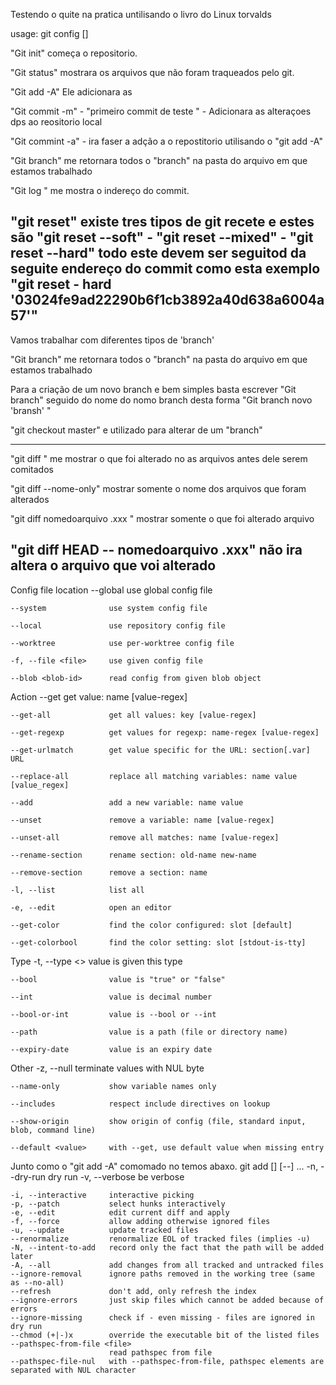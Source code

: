 Testendo o quite na pratica untilisando o livro do Linux torvalds 

usage: git config [<options>]

"Git init" começa o repositorio.

"Git status" mostrara os arquivos que não foram traqueados pelo git.

"Git add -A" Ele adicionara as 

"Git commit -m" - "primeiro commit de teste " - Adicionara as alteraçoes dps ao reositorio local

"Git commint -a" -  ira faser a adção a o repostitorio utilisando o "git add -A"

"Git branch" me retornara todos o "branch" na pasta do arquivo em que estamos trabalhado 

"Git log " me mostra o indereço do commit.

"git reset" existe tres tipos de git recete e estes são "git reset --soft" - "git reset --mixed" - "git reset --hard" 
todo este devem ser seguitod da seguite endereço do commit como esta exemplo "git reset - hard '03024fe9ad22290b6f1cb3892a40d638a6004a57'"
---------------------------------------------------------------------------------------------------------------
Vamos trabalhar com diferentes tipos de 'branch'  

"Git branch" me retornara todos o "branch" na pasta do arquivo em que estamos trabalhado 

Para a criação de um novo branch e bem simples basta escrever "Git branch" seguido do nome do nomo branch desta forma "Git branch novo 'bransh' "

"git checkout master" e utilizado para alterar de um "branch" 

-----------------------------------------------------------------------------------------------------------------

"git diff " me mostrar o que foi alterado no as arquivos antes dele serem comitados 


"git diff --nome-only" mostrar somente o nome dos arquivos que foram alterados 

"git diff nomedoarquivo .xxx " mostrar somente o que foi alterado arquivo

"git diff HEAD -- nomedoarquivo .xxx" não ira altera o arquivo que voi alterado 
---------------------------------------------------------------------------------------------------------------------




Config file location
    --global              use global config file

    --system              use system config file

    --local               use repository config file

    --worktree            use per-worktree config file

    -f, --file <file>     use given config file

    --blob <blob-id>      read config from given blob object

Action
    --get                 get value: name [value-regex]

    --get-all             get all values: key [value-regex]

    --get-regexp          get values for regexp: name-regex [value-regex]

    --get-urlmatch        get value specific for the URL: section[.var] URL

    --replace-all         replace all matching variables: name value [value_regex]

    --add                 add a new variable: name value

    --unset               remove a variable: name [value-regex]

    --unset-all           remove all matches: name [value-regex]

    --rename-section      rename section: old-name new-name

    --remove-section      remove a section: name

    -l, --list            list all

    -e, --edit            open an editor

    --get-color           find the color configured: slot [default]

    --get-colorbool       find the color setting: slot [stdout-is-tty]

Type
    -t, --type <>         value is given this type

    --bool                value is "true" or "false"

    --int                 value is decimal number

    --bool-or-int         value is --bool or --int

    --path                value is a path (file or directory name)

    --expiry-date         value is an expiry date

Other
    -z, --null            terminate values with NUL byte

    --name-only           show variable names only

    --includes            respect include directives on lookup

    --show-origin         show origin of config (file, standard input, blob, command line)

    --default <value>     with --get, use default value when missing entry

Junto como o "git add -A" comomado no temos abaxo.
    git add [<options>] [--] <pathspec>...
    -n, --dry-run         dry run
    -v, --verbose         be verbose

    -i, --interactive     interactive picking
    -p, --patch           select hunks interactively
    -e, --edit            edit current diff and apply
    -f, --force           allow adding otherwise ignored files
    -u, --update          update tracked files
    --renormalize         renormalize EOL of tracked files (implies -u)
    -N, --intent-to-add   record only the fact that the path will be added later
    -A, --all             add changes from all tracked and untracked files
    --ignore-removal      ignore paths removed in the working tree (same as --no-all)
    --refresh             don't add, only refresh the index
    --ignore-errors       just skip files which cannot be added because of errors
    --ignore-missing      check if - even missing - files are ignored in dry run
    --chmod (+|-)x        override the executable bit of the listed files
    --pathspec-from-file <file>
                          read pathspec from file
    --pathspec-file-nul   with --pathspec-from-file, pathspec elements are separated with NUL character

